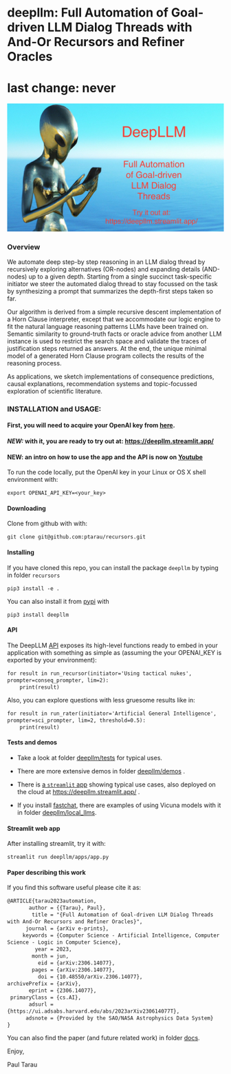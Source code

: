 # deepllm: Full Automation of Goal-driven LLM Dialog Threads with And-Or Recursors and Refiner Oracles

# last change: never

![recursors](docs/DeepLLM.jpg)

### Overview

We automate deep step-by step reasoning in an LLM dialog thread by recursively exploring alternatives (OR-nodes) and
expanding details (AND-nodes) up to a given depth. Starting from a single succinct task-specific initiator we steer the
automated dialog thread to stay focussed on the task by synthesizing a prompt that summarizes the depth-first steps
taken so far.

Our algorithm is derived from a simple recursive descent implementation of a Horn Clause interpreter, except that we accommodate our logic engine to fit the natural language reasoning patterns LLMs have been trained on. Semantic similarity to ground-truth facts or oracle advice from another LLM instance is used  to restrict the search space and validate the traces of justification steps returned as answers. At the end, the unique minimal model of a generated Horn Clause program collects the results of the reasoning process.

As applications, we sketch implementations of consequence predictions, causal explanations, recommendation systems and
topic-focussed exploration of scientific literature.

### INSTALLATION and USAGE:

#### First, you will need to acquire your OpenAI key from [here](https://openai.com/).

#### *NEW:* with it, you are ready to try out at: https://deepllm.streamlit.app/

#### NEW: an intro on how to use the app and the API is now on [Youtube](https://www.youtube.com/watch?v=41MgPX44szs&ab_channel=PaulTarau)

To run the code locally, put the OpenAI key in your Linux or OS X shell environment with:

```
export OPENAI_API_KEY=<your_key>
```

#### Downloading

Clone from github with with:

```
git clone git@github.com:ptarau/recursors.git
```

#### Installing

If you have cloned this repo, you can install the package ```deepllm``` by typing in folder ```recursors```

```
pip3 install -e .
```

You can also install it from [pypi](https://pypi.org/search/?q=deepllm) with

```
pip3 install deepllm
```

#### API

The DeepLLM [API](https://github.com/ptarau/recursors/blob/main/deepllm/api.py) exposes its high-level functions ready
to embed in your application with something as simple as (assuming the your OPENAI_KEY is exported by your environment):

```
for result in run_recursor(initiator='Using tactical nukes', prompter=conseq_prompter, lim=2):
    print(result)
```

Also, you can explore questions with less gruesome results like in:

```
for result in run_rater(initiator='Artificial General Intelligence', prompter=sci_prompter, lim=2, threshold=0.5):
    print(result)
```

#### Tests and demos

* Take a look at folder [deepllm/tests](https://github.com/ptarau/recursors/tree/main/deepllm/tests) for typical uses.

* There are more extensive demos in
  folder  [deepllm/demos](https://github.com/ptarau/recursors/tree/main/deepllm/demos) .

* There is [a ```streamlit``` app]( https://github.com/ptarau/recursors/tree/main/deepllm/apps) showing typical
  use cases, also deployed on the cloud at https://deepllm.streamlit.app/ .

* If you install  [fastchat](https://github.com/lm-sys/FastChat), there are examples of using Vicuna models with it in
  folder [deepllm/local_llms](https://github.com/ptarau/recursors/tree/main/deepllm/local_llms).

#### Streamlit web app

After installing streamlit, try it with:

```
streamlit run deepllm/apps/app.py
```

#### Paper describing this work

If you find this software useful please cite it as:

```
@ARTICLE{tarau2023automation,
       author = {{Tarau}, Paul},
        title = "{Full Automation of Goal-driven LLM Dialog Threads with And-Or Recursors and Refiner Oracles}",
      journal = {arXiv e-prints},
     keywords = {Computer Science - Artificial Intelligence, Computer Science - Logic in Computer Science},
         year = 2023,
        month = jun,
          eid = {arXiv:2306.14077},
        pages = {arXiv:2306.14077},
          doi = {10.48550/arXiv.2306.14077},
archivePrefix = {arXiv},
       eprint = {2306.14077},
 primaryClass = {cs.AI},
       adsurl = {https://ui.adsabs.harvard.edu/abs/2023arXiv230614077T},
      adsnote = {Provided by the SAO/NASA Astrophysics Data System}
}
```

You can also find the paper (and future related work) in
folder  [docs](https://github.com/ptarau/recursors/tree/main/docs).

Enjoy,

Paul Tarau
